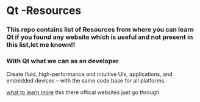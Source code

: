 # Qt -Resources

### This repo contains list of Resources from where you can learn Qt if you found any website which is useful and not present in this list,let me known!!


### With Qt what we can as an developer 

Create fluid, high-performance and intuitive UIs, applications, and embedded devices – with the same code base for all platforms.

[what to learn more](https://www.qt.io/) this there offical websites just go through
